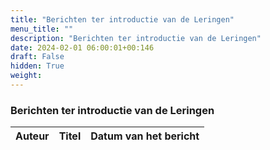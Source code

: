 ```yaml
---
title: "Berichten ter introductie van de Leringen"
menu_title: ""
description: "Berichten ter introductie van de Leringen"
date: 2024-02-01 06:00:01+00:146
draft: False
hidden: True
weight:
---
```

### Berichten ter introductie van de Leringen

**Auteur** | **Titel** | **Datum van het bericht**
---|---|---

